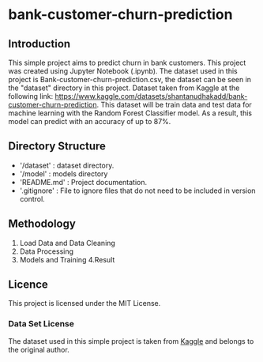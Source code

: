 # bank-customer-churn-prediction

## Introduction
This simple project aims to predict churn in bank customers. This project was created using Jupyter Notebook (.ipynb). The dataset used in this project is Bank-customer-churn-prediction.csv, the dataset can be seen in the "dataset" directory in this project. Dataset taken from Kaggle at the following link: https://www.kaggle.com/datasets/shantanudhakadd/bank-customer-churn-prediction. This dataset will be train data and test data for machine learning with the Random Forest Classifier model. As a result, this model can predict with an accuracy of up to 87%.

## Directory Structure
- '/dataset' : dataset directory.
- '/model' : models directory
- 'README.md' : Project documentation.
- '.gitignore' : File to ignore files that do not need to be included in version control.

## Methodology
1. Load Data and Data Cleaning
2. Data Processing
3. Models and Training
4.Result


## Licence
This project is licensed under the MIT License.

### Data Set License
The dataset used in this simple project is taken from [Kaggle](https://www.kaggle.com/datasets/shantanudhakadd/bank-customer-churn-prediction) and belongs to the original author.

